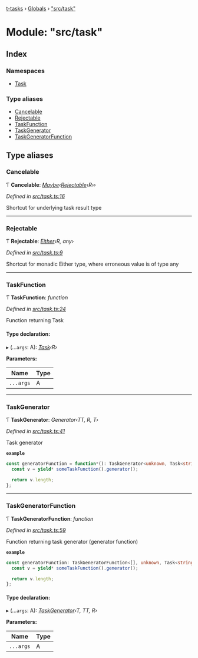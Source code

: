 [t-tasks](../README.md) › [Globals](../globals.md) › ["src/task"](_src_task_.md)

# Module: "src/task"

## Index

### Namespaces

* [Task](_src_task_.task.md)

### Type aliases

* [Cancelable](_src_task_.md#cancelable)
* [Rejectable](_src_task_.md#rejectable)
* [TaskFunction](_src_task_.md#taskfunction)
* [TaskGenerator](_src_task_.md#taskgenerator)
* [TaskGeneratorFunction](_src_task_.md#taskgeneratorfunction)

## Type aliases

###  Cancelable

Ƭ **Cancelable**: *[Maybe](_src_maybe_.maybe.md)‹[Rejectable](_src_task_.md#rejectable)‹R››*

*Defined in [src/task.ts:16](https://github.com/lammonaaf/t-tasks/blob/ef685cd/src/task.ts#L16)*

Shortcut for underlying task result type

___

###  Rejectable

Ƭ **Rejectable**: *[Either](_src_either_.either.md)‹R, any›*

*Defined in [src/task.ts:9](https://github.com/lammonaaf/t-tasks/blob/ef685cd/src/task.ts#L9)*

Shortcut for monadic Either type, where erroneous value is of type any

___

###  TaskFunction

Ƭ **TaskFunction**: *function*

*Defined in [src/task.ts:24](https://github.com/lammonaaf/t-tasks/blob/ef685cd/src/task.ts#L24)*

Function returning Task

#### Type declaration:

▸ (...`args`: A): *[Task](_src_task_.task.md)‹R›*

**Parameters:**

Name | Type |
------ | ------ |
`...args` | A |

___

###  TaskGenerator

Ƭ **TaskGenerator**: *Generator‹TT, R, T›*

*Defined in [src/task.ts:41](https://github.com/lammonaaf/t-tasks/blob/ef685cd/src/task.ts#L41)*

Task generator

**`example`** 
```typescript
const generatorFunction = function*(): TaskGenerator<unknown, Task<string>, number> {
  const v = yield* someTaskFunction().generator();

  return v.length;
};
```

___

###  TaskGeneratorFunction

Ƭ **TaskGeneratorFunction**: *function*

*Defined in [src/task.ts:59](https://github.com/lammonaaf/t-tasks/blob/ef685cd/src/task.ts#L59)*

Function returning task generator (generator function)

**`example`** 
```typescript
const generatorFunction: TaskGeneratorFunction<[], unknown, Task<string>, number> = function*() {
  const v = yield* someTaskFunction().generator();

  return v.length;
};
```

#### Type declaration:

▸ (...`args`: A): *[TaskGenerator](_src_task_.md#taskgenerator)‹T, TT, R›*

**Parameters:**

Name | Type |
------ | ------ |
`...args` | A |
